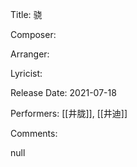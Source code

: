 Title: 骁
  
Composer: 
  
Arranger: 

Lyricist: 

Release Date: 2021-07-18

Performers: [[井胧]], [[井迪]]

Comments:

null

